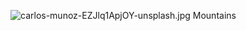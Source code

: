 ![carlos-munoz-EZJlq1ApjOY-unsplash.jpg](https://i.loli.net/2019/12/28/odSwXQvTHsy7Igz.jpg)
Mountains
